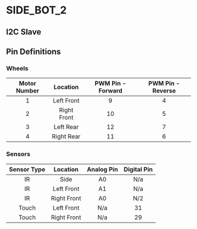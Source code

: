 # SIDE_BOT_2

## I2C Slave

## Pin Definitions

### Wheels
Motor Number | Location | PWM Pin - Forward | PWM Pin - Reverse
:---: | :---: | :---: | :---:
1 | Left Front | 9 | 4
2 | Right Front | 10 | 5
3 | Left Rear | 12 | 7
4 | Right Rear | 11 | 6

### Sensors
Sensor Type | Location | Analog Pin | Digital Pin
:---: | :---: | :---: | :---:
IR | Side | A0 | N/a
IR | Left Front | A1 | N/a
IR | Right Front | A0 | N/2
Touch | Left Front | N/a | 31
Touch | Right Front | N/a | 29
